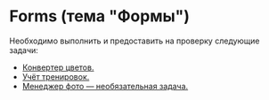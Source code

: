 # Forms (тема "Формы")
Необходимо выполнить и предоставить на проверку следующие задачи:

- [Конвертер цветов.](./hex2rgb/README.md)
- [Учёт тренировок.](./steps/README.md)
- [Менеджер фото — необязательная задача.](./photo/README.md)